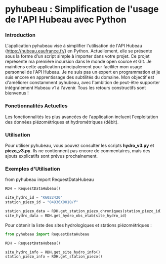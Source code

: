 <h1>pyhubeau : Simplification de l'usage de l'API Hubeau avec Python</h1>

<h3>Introduction</h3>

L'application pyhubeau vise à simplifier l'utilisation de l'API Hubeau (https://hubeau.eaufrance.fr/) en Python. Actuellement, elle se présente sous la forme d'un script simple à importer dans votre projet. Ce projet représente ma première incursion dans le monde open source et Git. Je maintiens cette application principalement pour faciliter mon usage personnel de l'API Hubeau. Je ne suis pas un expert en programmation et je suis encore en apprentissage des subtilités du domaine. Mon objectif est d'améliorer constamment pyhubeau, avec l'ambition de peut-être supporter intégralement Hubeau v1 à l'avenir. Tous les retours constructifs sont bienvenus !

<h3>Fonctionnalités Actuelles</h3>

Les fonctionnalités les plus avancées de l'application incluent l'exploitation des données piézométriques et hydrométriques (débit).


<h3>Utilisation</h3>

Pour utiliser pyhubeau, vous pouvez consulter les scripts **hydro_v3.py** et **piezo_v3.py**. Ils ne contiennent pas encore de commentaires, mais des ajouts explicatifs sont prévus prochainement.

<h3>Exemples d'Utilisation</h3>

from pyhubeau import RequestDataHubeau

```python
RDH = RequestDataHubeau()

site_hydro_id = "K6022420"
station_piezo_id = "04936X0010/f"

station_piezo_data = RDH.get_station_piezo_chroniques(station_piezo_id)
site_hydro_data = RDH.get_hydro_obs_elab(site_hydro_id)
```

Pour obtenir la liste des sites hydrologiques et stations piézométriques :

```python
from pyhubeau import RequestDataHubeau

RDH = RequestDataHubeau()

site_hydro_info = RDH.get_site_hydro_info()
station_piezo_info = RDH.get_station_piezo()
```